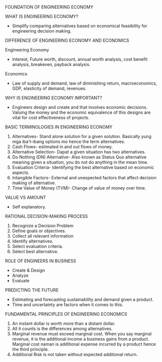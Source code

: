 FOUNDATION OF ENGINEERING ECONOMY

WHAT IS ENGINEERING ECONOMY?
- Simplify comparing alternatives based on economical feasibility for engineering decision making.

DIFFERENCE OF ENGINEERING ECONOMY AND ECONOMICS

Engineering Economy
- Interest, Future worth, discount, annual worth analysis, cost benefit analysis, breakeven, payback analysis.

Economics
- Law of supply and demand, law of diminishing return, macroeconomics, GDP, elasticity of demand, revenues.

WHY IS ENGINEERING ECONOMY IMPORTANT?
- Engineers design and create and that involves economic decisions. Valuing the money and the economic equivalence of this designs are vital for cost effectiveness of projects.

BASIC TERMINOLOGIES IN ENGINEERING ECONOMY
1. Alternatives- Stand alone solution for a given solution. Basically yung mga iba't-ibang options mo hence the term alternatives.
2. Cash Flows- estimated in and out flows of money.
3. Alternative Selection- Dapat a given situation has two alternatives.
4. Do Nothing (DN) Alternative- Also known as Status Quo alternative meaning given a situation, you do not do anything in the mean time. 
5. Evaluation Criteria- Identifying the best alternative based on economic aspects.
6. Intangible Factors- External and unexpected factors that affect decision making of alternative.
7. Time Value of Money (TVM)- Change of value of money over time. 

VALUE VS AMOUNT
- Self explanatory.

RATIONAL DECISION-MAKING PROCESS
1. Recognize a Decision Problem
2. Define goals or objectives.
3. Collect all relevant information
4. Identify alternatives.
5. Select evaluation criteria.
6. Select best alternative.

ROLE OF ENGINEERS IN BUSINESS
- Create & Design
- Analyze
- Evaluate

PREDICTING THE FUTURE
- Estimating and forecasting sustainability and demand given a product.
- Time and uncertainty are factors when it comes to this. 

FUNDAMENTAL PRINCIPLES OF ENGINEERING ECONOMICS
1. An instant dollar is worth more than a distant dollar.
2. All it counts is the differences among alternatives.
3. Marginal revenue must exceed marginal cost. When you say marginal revenue, it is the additional income a business gains from a product. Marginal cost naman is additional expense incurred by a product hence the third principle.
4. Additional Risk is not taken without expected additional return.
